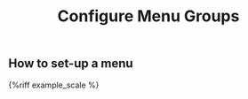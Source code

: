 ﻿---
title: Configure Menu Groups
order: 1
group: Examples
---
## How to set-up a menu

{%riff example_scale %}